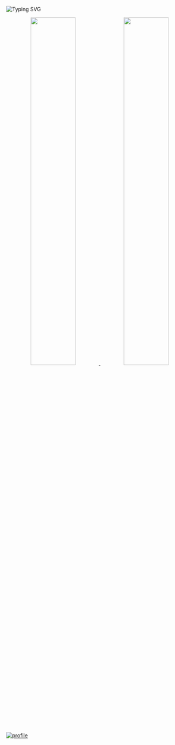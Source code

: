 ![Typing SVG](https://readme-typing-svg.herokuapp.com?font=DynaPuff&+Code&weight=60&size=15&pause=0&color=010405&vCenter=true&width=500&height=22&lines=learning+is+like+sailing+against+the+tide!)
<div align="center" style="text-align:center">
    <a href="#">
        <img width="49%" src="https://github-readme-stats.vercel.app/api?username=chawkimbarki&show_icons=true&theme=flag-india&bg_color=0000&count_private=true&hide_border=true">
    </a>
    <a href="#">
        <img width="49%" src="https://github-readme-streak-stats.herokuapp.com/?user=chawkimbarki&theme=flag-india&background=0000&hide_border=true"
        >
    </a>
</div>

[![profile](https://github-profile-trophy.vercel.app/?username=chawkimbarki&theme=algolia&column=8)](https://github-profile-trophy.vercel.app/?username=chawkimbarki&theme=algolia&column=8)
